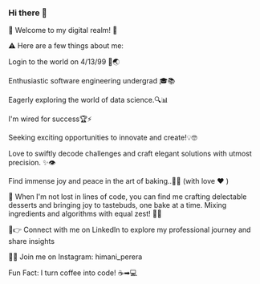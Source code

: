 ### Hi there 👋

🚀 Welcome to my digital realm! 🌟

⚠ Here are a few things about me:

Login to the world on 4/13/99 🎂🌏

Enthusiastic software engineering undergrad 🎓📚

Eagerly exploring the world of data science.🔍📊

I'm wired for success🏆⚡

Seeking exciting opportunities to innovate and create!💡🤓

Love to swiftly decode challenges and craft elegant solutions with utmost precision. ✨👁

Find immense joy and peace in the art of baking..🧁🍪 (with love ❤ )

🍞 When I'm not lost in lines of code, you can find me crafting delectable desserts and bringing joy to tastebuds, one bake at a time. Mixing ingredients and algorithms with equal zest! 🍰🤖

🔖👉 Connect with me on LinkedIn to explore my professional journey and share insights

📸🦋 Join me on Instagram: himani_perera

Fun Fact: I turn coffee into code! ☕➡💻
